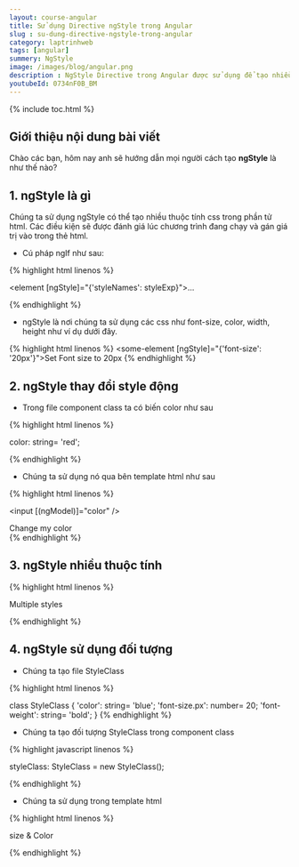 ```yaml
---
layout: course-angular
title: Sử dụng Directive ngStyle trong Angular
slug : su-dung-directive-ngstyle-trong-angular
category: laptrinhweb
tags: [angular]
summery: NgStyle 
image: /images/blog/angular.png
description : NgStyle Directive trong Angular được sử dụng để tạo nhiều thuộc tính css trong phần tử HTML. Bài viết dưới đây trước hết sẽ giúp hiểu được NgStyle trong Angular là gì? Sau đó lần lượt hướng dẫn cách sử dụng NgStyle vào dự án Angular bao gồm NgStyle thay đổi style động, NgStyle nhiều thuộc tính và NgStyle sử dụng đối tượng khi thao tác với framework Angular trong lập trình web. Trong những chia sẻ có kèm theo các ví dụ minh hoạ cách thực hiện mỗi bước cho mỗi phần trong bài.
youtubeId: 0734nF0B_BM
---
```


{% include toc.html %}

## **Giới thiệu nội dung bài viết**

Chào các bạn, hôm nay anh sẽ hướng dẫn mọi người cách tạo <b>ngStyle</b> là như thế nào? 

## **1. ngStyle là gì**

Chúng ta sử dụng ngStyle có thể tạo nhiều thuộc tính css trong phần tử html. Các điều kiện sẽ được đánh giá lúc chương trình đang chạy và gán giá trị vào trong thẻ html.

- Cú pháp ngIf như sau:

{% highlight html  linenos %}

<element [ngStyle]="{'styleNames': styleExp}">...</element>

{% endhighlight %}

- ngStyle là nơi chúng ta sử dụng các css như font-size, color, width, height như ví dụ dưới đây.

{% highlight html  linenos %}
<some-element [ngStyle]="{'font-size': '20px'}">Set Font size to 20px</some-element>
{% endhighlight %}

## **2. ngStyle thay đổi style động**

- Trong file component class ta có biến color như sau

{% highlight html  linenos %}

color: string= 'red';

{% endhighlight %}

- Chúng ta sử dụng nó qua bên template html như sau

{% highlight html  linenos %}

<input [(ngModel)]="color" /> 
<div [ngStyle]="{'color': color}">Change my color</div>
{% endhighlight %}

## **3. ngStyle nhiều thuộc tính**

{% highlight html  linenos %}

<p [ngStyle]="{'color': 'purple',
               'font-size': '20px',
               'font-weight': 'bold'}">
     Multiple styles
</p>
{% endhighlight %}

## **4. ngStyle sử dụng đối tượng**

- Chúng ta tạo file StyleClass

{% highlight html  linenos %}

class StyleClass {
   'color': string= 'blue';
   'font-size.px': number= 20;
   'font-weight': string= 'bold'; 
}
{% endhighlight %}

- Chúng ta tạo đối tượng StyleClass trong component class

{% highlight javascript  linenos %}

styleClass: StyleClass = new StyleClass();

{% endhighlight %}

- Chúng ta sử dụng trong template html

{% highlight html  linenos %}

<div [ngStyle]="styleClass">size & Color</div>

{% endhighlight %}



